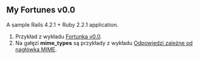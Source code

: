 ## My Fortunes v0.0

A sample Rails 4.2.1 + Ruby 2.2.1 application.

1. Przykład z wykładu [Fortunka v0.0](http://wbzyl.inf.ug.edu.pl/rails4/fortunka0).
1. Na gałęzi **mime_types** są przykłady z wykładu
   [Odpowiedzi zależne od nagłówka MIME](http://wbzyl.inf.ug.edu.pl/rails4/respond_to).
